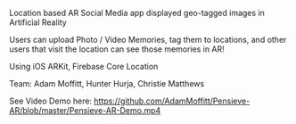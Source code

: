 Location based AR Social Media app displayed geo-tagged images in Artificial Reality 

Users can upload Photo / Video Memories, tag them to locations, and other users that visit the location can see those memories in AR!

Using iOS ARKit, Firebase Core Location

Team: Adam Moffitt, Hunter Hurja, Christie Matthews

See Video Demo here: https://github.com/AdamMoffitt/Pensieve-AR/blob/master/Pensieve-AR-Demo.mp4
